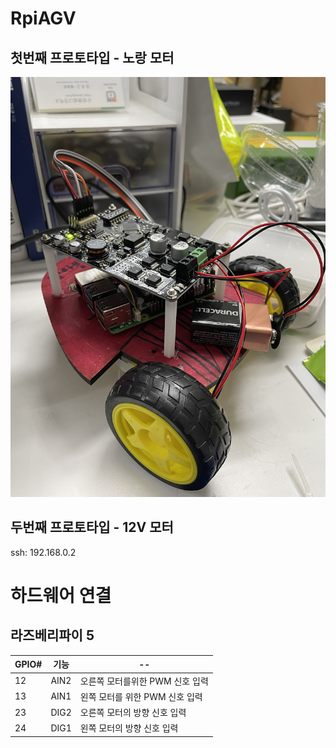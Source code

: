 # RpiAGV
## 첫번째 프로토타입 - 노랑 모터
![img](/img/IMG_3322.jpg)

## 두번째 프로토타입 - 12V 모터 
ssh: 192.168.0.2


# 하드웨어 연결 
## 라즈베리파이 5

|GPIO#|기능|--|
|------|---|--|
|12|AIN2|오른쪽 모터를위한  PWM 신호 입력|  
|13|AIN1|왼쪽 모터를 위한 PWM 신호 입력|
|23|DIG2|오른쪽 모터의 방향 신호 입력|
|24|DIG1|왼쪽 모터의 방향 신호 입력|

